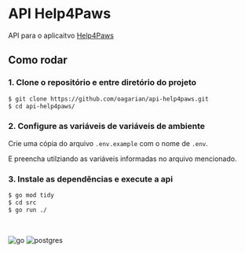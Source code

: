 # API Help4Paws

API para o aplicaitvo [Help4Paws](https://github.com/oagarian/Help4Paws)

## Como rodar

### 1. Clone o repositório e entre diretório do projeto

~~~bash
$ git clone https://github.com/oagarian/api-help4paws.git
$ cd api-help4paws/
~~~

### 2. Configure as variáveis de variáveis de ambiente

Crie uma cópia do arquivo `.env.example` com o nome de `.env`.

E preencha utilziando as variáveis informadas no arquivo mencionado.

### 3.  Instale as dependências e execute a api

~~~bash
$ go mod tidy
$ cd src
$ go run ./
~~~

<br>

![go](https://img.shields.io/badge/Go-00ADD8?style=for-the-badge&logo=go&logoColor=white)
![postgres](https://img.shields.io/badge/PostgreSQL-316192?style=for-the-badge&logo=postgresql&logoColor=white)
